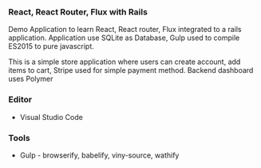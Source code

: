 ### React, React Router, Flux with Rails
Demo Application to learn React, React router, Flux integrated to a rails application. Application use
SQLite as Database, Gulp used to compile ES2015 to pure javascript.

This is a simple store application where users can create account, add items to cart, Stripe used for
simple payment method. Backend dashboard uses Polymer

### Editor 
- Visual Studio Code 

### Tools
- Gulp - browserify, babelify, viny-source, wathify 

